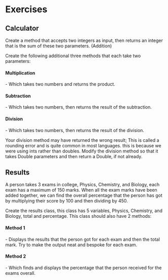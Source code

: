 **<h1>Exercises</h2>**

__**<h2>Calculator</h2>**__

Create a method that accepts two integers as input, then returns an integer that is the sum of these two parameters. (Addition)

Create the following additional three methods that each take two parameters:

<h4>Multiplication</h4> - Which takes two numbers and returns the product.

<h4>Subtraction</h4> - Which takes two numbers, then returns the result of the subtraction.

<h4>Division</h4> - Which takes two numbers, then returns the result of the division.
  
  
Your division method may have returned the wrong result; This is called a rounding error and is quite common in most languages. this is because we were using ints rather than doubles. Modify the division method so that it takes Double parameters and then return a Double, if not already.

__**<h2>Results</h2>**__

A person takes 3 exams in college, Physics, Chemistry, and Biology, each exam has a maximum of 150 marks. When all the exam marks have been added together, we can find the overall percentage that the person has got by multiplying their score by 100 and then dividing by 450.

Create the results class, this class has 5 variables, Physics, Chemistry, and Biology, total and percentage. This class should also have 2 methods:

<h4>Method 1</h4> - Displays the results that the person got for each exam and then the total mark. Try to make the output neat and bespoke for each exam.

<h4>Method 2</h4> - Which finds and displays the percentage that the person received for the exams overall.
